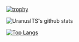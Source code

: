 [![trophy](https://github-profile-trophy.vercel.app/?username=UranusITS&theme=onedark)](https://github.com/ryo-ma/github-profile-trophy)

![UranusITS's github stats](https://github-readme-stats.vercel.app/api?username=UranusITS&theme=onedark)

[![Top Langs](https://github-readme-stats.vercel.app/api/top-langs/?username=UranusITS&hide=javascript,php,vue,css,typescript&theme=onedark)](https://github.com/anuraghazra/github-readme-stats)
